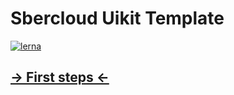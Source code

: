 # Sbercloud Uikit Template

[![lerna](https://img.shields.io/badge/maintained%20with-lerna-cc00ff.svg)](https://lerna.js.org/)

## [-> First steps <-](https://git.sbercloud.tech/sbercloud-ui/templates/uikit-template/-/wikis/How-to-enable-template%3F)
